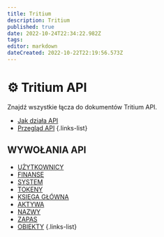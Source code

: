 ```yaml
---
title: Tritium
description: Tritium
published: true
date: 2022-10-24T22:34:22.982Z
tags: 
editor: markdown
dateCreated: 2022-10-22T22:19:56.573Z
---
```


# ⚙ Tritium API
Znajdź wszystkie łącza do dokumentów Tritium API.

- [Jak działa API](/pl/tritium/how-to-api-tritium)
- [Przegląd API](/pl/tritium/tritium-api-overview)
{.links-list}

## WYWOŁANIA API
- [UŻYTKOWNICY](/pl/tritium/users)
- [FINANSE](/pl/tritium/finance)
- [SYSTEM](/pl/tritium/system)
- [TOKENY](/pl/tritium/tokens)
- [KSIĘGA GŁÓWNA](/pl/tritium/ledger)
- [AKTYWA](/pl/tritium/assets)
- [NAZWY](/pl/tritium/names)
- [ZAPAS](/pl/tritium/supply)
- [OBIEKTY](/pl/tritium/objects)
{.links-list}